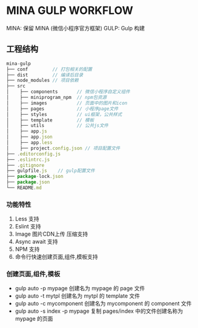 # MINA GULP WORKFLOW

MINA: 保留 MINA (微信小程序官方框架)
GULP: Gulp 构建

## 工程结构

```javascript
mina-gulp
├── conf         // 打包相关的配置
├── dist         // 编译后目录
├── node_modules // 项目依赖
├── src
│    ├── components       // 微信小程序自定义组件
│    ├── miniprogram_npm  // npm包资源
│    ├── images           // 页面中的图片和icon
│    ├── pages            // 小程序page文件
│    ├── styles           // ui框架，公共样式
│    ├── template         // 模板
│    ├── utils            // 公共js文件
│    ├── app.js
│    ├── app.json
│    ├── app.less
│    ├── project.config.json // 项目配置文件
├── .editorconfig.js
├── .eslintrc.js
├── .gitignore
├── gulpfile.js    // gulp配置文件
├── package-lock.json
├── package.json
└── README.md
```

### 功能特性

1. Less 支持
2. Eslint 支持
3. Image 图片CDN上传 压缩支持
4. Async await 支持
5. NPM 支持
6. 命令行快速创建页面,组件,模板支持

### 创建页面,组件,模板

- gulp auto -p mypage 创建名为 mypage 的 page 文件
- gulp auto -t mytpl 创建名为 mytpl 的 template 文件
- gulp auto -c mycomponent 创建名为 mycomponent 的 component 文件
- gulp auto -s index -p mypage 复制 pages/index 中的文件创建名称为 mypage 的页面

